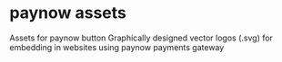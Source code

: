 # paynow assets
Assets for paynow button
Graphically designed vector logos (.svg) for embedding in websites using paynow payments gateway 
